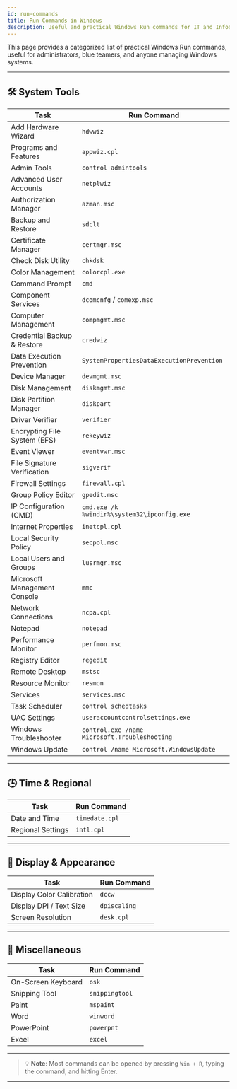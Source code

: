 ```yaml
---
id: run-commands
title: Run Commands in Windows
description: Useful and practical Windows Run commands for IT and InfoSec professionals.
---
```


This page provides a categorized list of practical Windows Run commands, useful for administrators, blue teamers, and anyone managing Windows systems.

---

## 🛠️ System Tools

| Task                          | Run Command                              |
|-------------------------------|------------------------------------------|
| Add Hardware Wizard           | `hdwwiz`                                |
| Programs and Features         | `appwiz.cpl`                            |
| Admin Tools                   | `control admintools`                    |
| Advanced User Accounts        | `netplwiz`                              |
| Authorization Manager         | `azman.msc`                             |
| Backup and Restore            | `sdclt`                                 |
| Certificate Manager           | `certmgr.msc`                           |
| Check Disk Utility            | `chkdsk`                                |
| Color Management              | `colorcpl.exe`                          |
| Command Prompt                | `cmd`                                   |
| Component Services            | `dcomcnfg` / `comexp.msc`               |
| Computer Management           | `compmgmt.msc`                          |
| Credential Backup & Restore   | `credwiz`                               |
| Data Execution Prevention     | `SystemPropertiesDataExecutionPrevention` |
| Device Manager                | `devmgmt.msc`                           |
| Disk Management               | `diskmgmt.msc`                          |
| Disk Partition Manager        | `diskpart`                              |
| Driver Verifier               | `verifier`                              |
| Encrypting File System (EFS)  | `rekeywiz`                              |
| Event Viewer                  | `eventvwr.msc`                          |
| File Signature Verification   | `sigverif`                              |
| Firewall Settings             | `firewall.cpl`                          |
| Group Policy Editor           | `gpedit.msc`                            |
| IP Configuration (CMD)        | `cmd.exe /k %windir%\system32\ipconfig.exe` |
| Internet Properties           | `inetcpl.cpl`                           |
| Local Security Policy         | `secpol.msc`                            |
| Local Users and Groups        | `lusrmgr.msc`                           |
| Microsoft Management Console  | `mmc`                                   |
| Network Connections           | `ncpa.cpl`                              |
| Notepad                       | `notepad`                               |
| Performance Monitor           | `perfmon.msc`                           |
| Registry Editor               | `regedit`                               |
| Remote Desktop                | `mstsc`                                 |
| Resource Monitor              | `resmon`                                |
| Services                      | `services.msc`                          |
| Task Scheduler                | `control schedtasks`                    |
| UAC Settings                  | `useraccountcontrolsettings.exe`        |
| Windows Troubleshooter        | `control.exe /name Microsoft.Troubleshooting` |
| Windows Update                | `control /name Microsoft.WindowsUpdate` |

---

## 🕒 Time & Regional

| Task               | Run Command     |
|--------------------|-----------------|
| Date and Time      | `timedate.cpl`  |
| Regional Settings  | `intl.cpl`      |

---

## 📐 Display & Appearance

| Task                     | Run Command     |
|--------------------------|-----------------|
| Display Color Calibration| `dccw`          |
| Display DPI / Text Size  | `dpiscaling`    |
| Screen Resolution        | `desk.cpl`      |

---

## 🧰 Miscellaneous

| Task                     | Run Command     |
|--------------------------|-----------------|
| On-Screen Keyboard       | `osk`           |
| Snipping Tool            | `snippingtool`  |
| Paint                    | `mspaint`       |
| Word                     | `winword`       |
| PowerPoint               | `powerpnt`      |
| Excel                    | `excel`         |

---

> 💡 **Note**: Most commands can be opened by pressing `Win + R`, typing the command, and hitting Enter.

---

